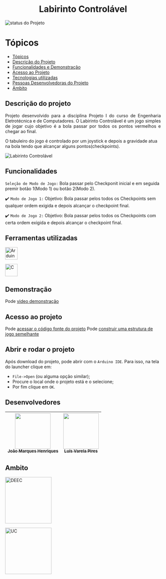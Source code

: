 <h1 align="center"> Labirinto Controlável </h1>

![status do Projeto](https://img.shields.io/badge/Status-Developed-blue)

# Tópicos

* [Tópicos](#Tópicos)
* [Descrição do Projeto](#descrição-do-projeto)
* [Funcionalidades e Demonstração](Demonstração)
* [Acesso ao Projeto](#acesso-ao-projeto)
* [Tecnologias utilizadas](#Ferramentas-utilizadas)
* [Pessoas Desenvolvedoras do Projeto](#pessoas-desenvolvedoras)
* [Ambito](#Ambito)

## Descrição do projeto 

<p align="justify">
 Projeto desenvolvido para a disciplina Projeto I do curso de Engenharia Eletrotécnica e de Computadores. O Labirinto Controlável é um jogo simples de jogar cujo objetivo é a bola passar por todos os pontos vermelhos e chegar ao final.

O tabuleiro do jogo é controlado por um joystick e depois a gravidade atua na bola tendo que alcançar alguns pontos(checkpoints).

![Labirinto Controlável](https://github.com/user-attachments/assets/2bc9e401-d9a5-4b15-bba6-4d388d28770c)
</p>



## Funcionalidades

`Seleção de Modo de Jogo:` Bola passar pelo Checkponit inicial e em seguida premir botão 1(Modo 1) ou botão 2(Modo 2).

:heavy_check_mark: `Modo de Jogo 1:` Objetivo: Bola passar pelos todos os Checkpoints sem qualquer ordem exigida e depois alcançar o checkpoint final.

:heavy_check_mark: `Modo de Jogo 2:` Objetivo: Bola passar pelos todos os Checkpoints com certa ordem exigida e depois alcançar o checkpoint final.


## Ferramentas utilizadas
<a href="https://www.arduino.cc/" target="_blank"> <img src="https://github.com/user-attachments/assets/18bc824d-4e6e-4e69-9b7a-6f0517b02a87" alt="Arduino" width="40" height="40"/> 

<a href="https://www.w3schools.com/c/c_intro.php" target="_blank"> <img src="https://github.com/user-attachments/assets/f7f5e428-10d6-41af-8076-f3ea7734c9c5" alt="C" width="40" height="40"/> </a>

## Demonstração

Pode [video demonstração](https://youtu.be/noK9392qMWw )


###
## Acesso ao projeto

Pode [acessar o código fonte do projeto](https://github.com/joaoh2244/Projeto-1_LEEC)
Pode [construir uma estrutura de jogo semelhante](https://www.youtube.com/watch?v=vPXJ-jp0rnk)


## Abrir e rodar o projeto

Após download do projeto, pode abrir com o `Arduino IDE`. Para isso, na tela do launcher clique em:
- `File->Open` (ou alguma opção similar);
- Procure o local onde o projeto está e o selecione;
- Por fim clique em `OK`.


## Desenvolvedores

| [<img src="https://github.com/user-attachments/assets/755374a4-a107-4a43-abab-b1789c72fbb5" width=115><br><sub>João Marques Henriques</sub>](https://github.com/joaoh22) |  [<img src="https://avatars.githubusercontent.com/u/38091359?v=4" width=115><br><sub>Luís Varela Pires</sub>](https://github.com/luispires2005)  |
| :---: | :---: 



## Ambito
<a href="https://web.deec.uc.pt/" target="_blank"> <img src="https://github.com/user-attachments/assets/3a42c2d0-e1d3-4fe4-bb6e-6b987f243406" alt="DEEC" width="150" height="150"/> 

<a href="https://www.uc.pt/" target="_blank"> <img src="https://github.com/user-attachments/assets/76aa05ae-4a92-45a2-a813-f028e0f4d295" alt="UC" width="150" height="150"/> 


